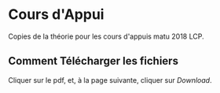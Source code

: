 # Cours d'Appui

Copies de la théorie pour les cours d'appuis matu 2018 LCP.

## Comment Télécharger les fichiers

Cliquer sur le pdf, et, à la page suivante, cliquer sur *Download*.

